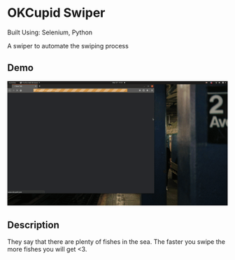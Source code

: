 # OKCupid Swiper

Built Using: Selenium, Python

A swiper to automate the swiping process

## Demo

<div align='center'>
<img src="./okc_swiper.gif"/>
</div>

## Description

They say that there are plenty of fishes in the sea. The faster you swipe the more fishes you will get <3.
